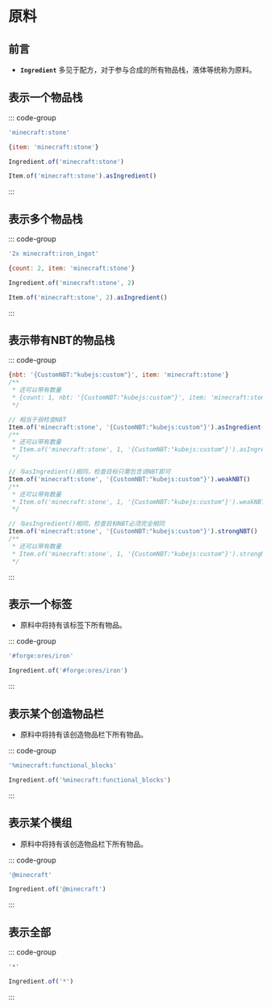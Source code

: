 # 原料

## 前言

- **`Ingredient`** 多见于配方，对于参与合成的所有物品栈，液体等统称为原料。

## 表示一个物品栈

::: code-group

```js [字符串]
'minecraft:stone'
```

```js [对象字面量]
{item: 'minecraft:stone'}
```

```js [原料对象]
Ingredient.of('minecraft:stone')
```

```js [从物品栈获取]
Item.of('minecraft:stone').asIngredient()
```

:::

## 表示多个物品栈

::: code-group

```js [字符串]
'2x minecraft:iron_ingot'
```

```js [对象字面量]
{count: 2, item: 'minecraft:stone'}
```

```js [原料对象]
Ingredient.of('minecraft:stone', 2)
```

```js [从物品栈获取]
Item.of('minecraft:stone', 2).asIngredient()
```

:::

## 表示带有NBT的物品栈

::: code-group

```js [对象字面量]
{nbt: '{CustomNBT:"kubejs:custom"}', item: 'minecraft:stone'}
/**
 * 还可以带有数量
 * {count: 1, nbt: '{CustomNBT:"kubejs:custom"}', item: 'minecraft:stone'}
 */ 
```

```js [物品栈]
// 相当于弱检查NBT
Item.of('minecraft:stone', '{CustomNBT:"kubejs:custom"}').asIngredient()
/**
 * 还可以带有数量
 * Item.of('minecraft:stone', 1, '{CustomNBT:"kubejs:custom"}').asIngredient()
 */ 
```

```js [弱检查NBT]
// 与asIngredient()相同，检查目标只需包含该NBT即可
Item.of('minecraft:stone', '{CustomNBT:"kubejs:custom"}').weakNBT()
/**
 * 还可以带有数量
 * Item.of('minecraft:stone', 1, '{CustomNBT:"kubejs:custom"}').weakNBT()
 */
```

```js [强检查NBT]
// 与asIngredient()相同，检查目标NBT必须完全相同
Item.of('minecraft:stone', '{CustomNBT:"kubejs:custom"}').strongNBT()
/**
 * 还可以带有数量
 * Item.of('minecraft:stone', 1, '{CustomNBT:"kubejs:custom"}').strongNBT()
 */
```

:::

## 表示一个标签

- 原料中将持有该标签下所有物品。

::: code-group

```js [字符串]
'#forge:ores/iron'
```

```js [原料对象]
Ingredient.of('#forge:ores/iron')
```

:::

## 表示某个创造物品栏

- 原料中将持有该创造物品栏下所有物品。

::: code-group

```js [字符串]
'%minecraft:functional_blocks'
```

```js [原料对象]
Ingredient.of('%minecraft:functional_blocks')
```

:::

## 表示某个模组

- 原料中将持有该创造物品栏下所有物品。

::: code-group

```js [字符串]
'@minecraft'
```

```js [原料对象]
Ingredient.of('@minecraft')
```

:::

## 表示全部

::: code-group

```js [字符串]
'*'
```

```js [原料对象]
Ingredient.of('*')
```

:::
